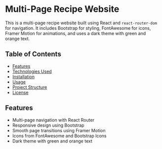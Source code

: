 # Multi-Page Recipe Website

This is a multi-page recipe website built using React and `react-router-dom` for navigation. It includes Bootstrap for styling, FontAwesome for icons, Framer Motion for animations, and uses a dark theme with green and orange text.

## Table of Contents

- [Features](#features)
- [Technologies Used](#technologies-used)
- [Installation](#installation)
- [Usage](#usage)
- [Project Structure](#project-structure)
- [License](#license)

## Features

- Multi-page navigation with React Router
- Responsive design using Bootstrap
- Smooth page transitions using Framer Motion
- Icons from FontAwesome and Bootstrap Icons
- Dark theme with green and orange text